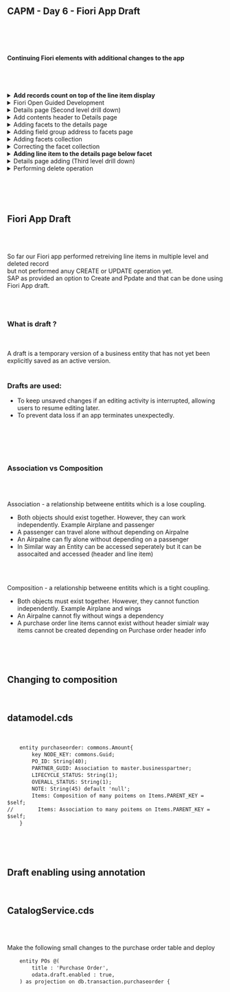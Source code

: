 ## CAPM - Day 6 - Fiori App Draft

</br>
</br>
</br>

#### Continuing Fiori elements with additional changes to the app 

</br>
</br>
</br>

<details>
  <summary> <b> Add records count on top of the line item display </b> </summary>
</br>
</br>
Make the following changes to <b>(annotations.cds)</b> as shown below 
</br>
</br>

``` cds 
],
    HeaderInfo  : {
        $Type : 'UI.HeaderInfoType',
        TypeName : 'Purchase Order',
        TypeNamePlural : 'Purchase Orders',
    },

    }

``` 

</br>
dont forget to add the comma it is the completion of previous block and adding the new block below
</br>
<img src="./files/capmd6-1.png" >
</br>
</br>
</br>
</details>


<details>
  <summary> Fiori Open Guided Development  </summary>
</br>
</br>
    
There is another way to develop Fiori apps <b>(Fiori Open Guided Development)</b>
</br>
</br>
This approach uses firoi development based on XML annotations not CDS annotations 
</br>
you can access it by following steps <b> (Menu--> View--> Command and pallete) </b>
</br>
</br>
<img src="./files/capmd6-2.png" >
</br>
<img src="./files/capmd6-3.png" >
</br>
<img src="./files/capmd6-4.png" >
</br>
<img src="./files/capmd6-5.png" >
</br>
<img src="./files/capmd6-6.png" >
</br>
</br>

when insert snippet is selcted the folowing code gets generated and the file is opened in Fiori application modeler
</br>
<img src="./files/capmd6-7.png" >
</br>
<img src="./files/capmd6-8.png" >
</br>
</br>
</br>
</details>


<details>
  <summary> Details page (Second level drill down)  </summary>
</br>
Now will add page map (detaild page pop in from side) next to existing report - follow the steps 
</br>
Right click purchaseorder app folder and select - show page map - option 
</br>
<img src="./files/capmd6-9.png" >
</br>
</br>

select the setting and go back to the purchase order page and refresh (use cds run / watch) if it is not running 
</br>
<img src="./files/capmd6-10.png" >
</br>
<img src="./files/capmd6-11.png" >
</br>
</br>
</details>


<details>
      <summary> Add contents header to Details page  </summary>
Now will add the details to the details page as shown below
</br>
</br>

make the fcollwing changes to annotations.cds 
</br>
</br>

``` cds 

    HeaderInfo  : {
        $Type : 'UI.HeaderInfoType',
        TypeName : 'Purchase Order',
        TypeNamePlural : 'Purchase Orders',
        Title:{
            Label : 'Purchase Order Id',
            Value : PO_ID
        },
        Description:{
            Label : 'Supplier',
            Value : PARTNER_GUID.COMPANY_NAME
        },
        ImageUrl: 'https://upload.wikimedia.org/wikipedia/commons/thumb/5/59/SAP_2011_logo.svg/2560px-SAP_2011_logo.svg.png' 
    },
``` 

</br>
</br>
<img src="./files/capmd6-12.png" >
</br>
<img src="./files/capmd6-13.png" >
</br>
</br>
</details>


<details>
      <summary> Adding facets to the details page  </summary>
</br>
</br>
make the following changes to annotations.cds 
</br>
</br>

```cds

    HeaderInfo  : {
        $Type : 'UI.HeaderInfoType',
        TypeName : 'Purchase Order',
        TypeNamePlural : 'Purchase Orders',
        Title:{
            Label : 'Purchase Order Id',
            Value : PO_ID
        },
        Description:{
            Label : 'Supplier',
            Value : PARTNER_GUID.COMPANY_NAME
        },
        ImageUrl: 'https://upload.wikimedia.org/wikipedia/commons/thumb/5/59/SAP_2011_logo.svg/2560px-SAP_2011_logo.svg.png' 
    },
Facets  : [{
    $Type: 'UI.ReferenceFacet',
    Label: 'More Details',
    Target: ![@UI.FieldGroup#DanteFields]
}
    
],

FieldGroup#DanteFields  : {
    $Type : 'UI.FieldGroupType',
    Data:[
        {
            $Type: 'UI.DataField',
            Value:PO_ID
        },
        {
            $Type: 'UI.DataField',
            Value:PARTNER_GUID.NODE_KEY
        },
        {
            $Type: 'UI.DataField',
            Value:PARTNER_GUID.BP_ID
        },        
        {
            $Type: 'UI.DataField',
            Value:PARTNER_GUID.COMPANY_NAME 
        },
        {
            $Type: 'UI.DataField',
            Value:GROSS_AMOUNT
        },
        {
            $Type: 'UI.DataField',
            Value:NET_AMOUNT
        },
                {
            $Type: 'UI.DataField',
            Value:TAX_AMOUNT
        },
        {
            $Type: 'UI.DataField',
            Value:CURRENCY_code
        },
        {
            $Type: 'UI.DataField',
            Value:LIFECYCLE_STATUS
        }
                                
    ]
}

    }

);


```

</br>
</br>
<img src="./files/capmd6-14.png" >
</br>
<img src="./files/capmd6-15.png" >
</br>
</br>
</details>


<details>
      <summary> Adding field group address to facets page  </summary>
</br>
</br>
Now will add additional data to the details page as shown below (add the facet details address) 
</br>
</br>

``` cds 
Facets  : [{
    $Type: 'UI.ReferenceFacet',
    Label: 'More Details',
    Target: ![@UI.FieldGroup#DanteFields]
},
{
    $Type: 'UI.ReferenceFacet',
    Label: 'Address Details',
    Target: ![@UI.FieldGroup#AddressFields]
}
    
],


FieldGroup#AddressFields  : {
    $Type : 'UI.FieldGroupType',
    Data:[
        {
            $Type: 'UI.DataField',
            Value:PARTNER_GUID.ADDRESS_GUID.COUNTRY
        },
        {
            $Type: 'UI.DataField',
            Value:PARTNER_GUID.ADDRESS_GUID.STREET
        },
        {
            $Type: 'UI.DataField',
            Value:PARTNER_GUID.ADDRESS_GUID.CITY
        }

    ]
                          
},

FieldGroup#DanteFields  : {
    $Type : 'UI.FieldGroupType',
    Data:[
        {
            $Type: 'UI.DataField',
            Value:PO_ID
        },
        {
            $Type: 'UI.DataField',
            Value:PARTNER_GUID.NODE_KEY
        },
        {
            $Type: 'UI.DataField',
            Value:PARTNER_GUID.BP_ID
        },        
        {
            $Type: 'UI.DataField',
            Value:PARTNER_GUID.COMPANY_NAME 
        },
        {
            $Type: 'UI.DataField',
            Value:GROSS_AMOUNT
        },
        {
            $Type: 'UI.DataField',
            Value:NET_AMOUNT
        },
                {
            $Type: 'UI.DataField',
            Value:TAX_AMOUNT
        },
        {
            $Type: 'UI.DataField',
            Value:CURRENCY_code
        },
        {
            $Type: 'UI.DataField',
            Value:LIFECYCLE_STATUS
        }
                                
    ]
}
    }

);


```

</br>
<img src="./files/capmd6-16.png" >
</br>
<img src="./files/capmd6-17.png" >
</br>
</br>
</details>

<details>
      <summary> Adding facets collection  </summary>
</br>
</br>
Now if i want to combine two different blocks in same section need to define (Collection facets) as shown below
</br>
</br>

```cds 
Facets                   : [{
        $Type : 'UI.CollectionFacet',
        Facets: [
            {
                $Type : 'UI.ReferenceFacet',
                Label : 'More Details',
                Target: ![@UI.FieldGroup#DanteFields]
            },
            {
                $Type : 'UI.ReferenceFacet',
                Label : 'Address Details',
                Target: ![@UI.FieldGroup#AddressFields]
            },
        ],
    },
    
],
```

</br>
</br>
<img src="./files/capmd6-18.png" >
</br>
</br>
</details>


<details>
      <summary> Correcting the facet collection   </summary>
</br>
</br>
    
Now more details group look not fitting aesthetics so correcting the facet section breaking it to 3 groups as shown below 
</br>
</br>

```cds

Facets                   : [{
        $Type : 'UI.CollectionFacet',
        Facets: [
            {
                $Type : 'UI.ReferenceFacet',
                Label : 'More Details',
                Target: ![@UI.FieldGroup#DanteFields]
            },
            {
                $Type : 'UI.ReferenceFacet',
                Label : 'Address Details',
                Target: ![@UI.FieldGroup#AddressFields]
            },
                        {
                $Type : 'UI.ReferenceFacet',
                Label : 'Amount Details',
                Target: ![@UI.FieldGroup#AmountFields]
            },
        ],
    },
    
],


FieldGroup#AddressFields  : {
    $Type : 'UI.FieldGroupType',
    Data:[
        {
            $Type: 'UI.DataField',
            Value:PARTNER_GUID.ADDRESS_GUID.COUNTRY
        },
        {
            $Type: 'UI.DataField',
            Value:PARTNER_GUID.ADDRESS_GUID.STREET
        },
        {
            $Type: 'UI.DataField',
            Value:PARTNER_GUID.ADDRESS_GUID.CITY
        }

    ]
                          
},


FieldGroup#AmountFields  : {
    $Type : 'UI.FieldGroupType',
    Data:[
        {
            $Type: 'UI.DataField',
            Value:GROSS_AMOUNT
        },
        {
            $Type: 'UI.DataField',
            Value:NET_AMOUNT
        },
                {
            $Type: 'UI.DataField',
            Value:TAX_AMOUNT
        },
        {
            $Type: 'UI.DataField',
            Value:CURRENCY_code
        },

    ]
                          
},

FieldGroup#DanteFields  : {
    $Type : 'UI.FieldGroupType',
    Data:[
        {
            $Type: 'UI.DataField',
            Value:PO_ID
        },
        {
            $Type: 'UI.DataField',
            Value:PARTNER_GUID.NODE_KEY
        },
        {
            $Type: 'UI.DataField',
            Value:PARTNER_GUID.BP_ID
        },        
        {
            $Type: 'UI.DataField',
            Value:PARTNER_GUID.COMPANY_NAME 
        },
        {
            $Type: 'UI.DataField',
            Value:LIFECYCLE_STATUS
        }
                                
    ]
}

```

</br>
</br>
<img src="./files/capmd6-19.png" >
</br>
</br>
</details>


<details>
  <summary> <b> Adding line item to the details page below facet </b> </summary>
</br>
</br>

We added UI proerpties so far to purchase order section we should add seperate bloc kfor purchase order line items as shown below
</br>
</br>

add the following block of code below at the end of the file - a new section for purchase order line items
</br>
</br>

```cds
annotate CatalogService.PurchseOrderItems with @(

UI: {LineItem: [
    {
        $Type: 'UI.DataField',
        Value: PO_ITEM_POS
    },
    {
        $Type: 'UI.DataField',
        Value: PRODUCT_GUID_NODE_KEY,
    },
    // {
    //     $Type: 'UI.DataField',
    //     Value: PRODUCT_GUID.ProductId,
    // },

    {
        $Type: 'UI.DataField',
        Value: GROSS_AMOUNT,
    },
    {
        $Type: 'UI.DataField',
        Value: NET_AMOUNT,
    },
    {
        $Type: 'UI.DataField',
        Value: TAX_AMOUNT,
    },
    {
        $Type: 'UI.DataField',
        Value: CURRENCY_code,
    },

], }

);


```

</br>
</br>

add the following block of code below facet section as instructed in the image
</br>
</br>

``` cds
        {
            $Type : 'UI.ReferenceFacet',
            Label : 'Line Items',
            Target: Items.![@UI.LineItem]
        },
```

</br>
<img src="./files/capmd6-20.png" >
</br>
</br>
<img src="./files/capmd6-21.png" >
</br>
</br>
</br>


also a small change in CatalogService.cds file as mentioned below 
</br>
- comment the line (entity CProductValuesView)
- add the line entity ProductSet
</br>
</br>

```cds

 entity ProductSet as projection on db.master.product; 
    //entity CProductValuesView as projection on cds.CDSViews.CProductValuesView;

```
</br>
</br>
</details>

<details>
  <summary> Details page adding (Third level drill down)  </summary>
</br>
</br>

```cds

// Purchase order item entity

annotate CatalogService.PurchseOrderItems with @(

UI: {
        LineItem: [
            {
                $Type: 'UI.DataField',
                Value: PO_ITEM_POS
            },
            {
                $Type: 'UI.DataField',
                Value: PRODUCT_GUID_NODE_KEY,
            },
            // {
            //     $Type: 'UI.DataField',
            //     Value: PRODUCT_GUID.ProductId,
            // },

            {
                $Type: 'UI.DataField',
                Value: GROSS_AMOUNT,
            },
            {
                $Type: 'UI.DataField',
                Value: NET_AMOUNT,
            },
            {
                $Type: 'UI.DataField',
                Value: TAX_AMOUNT,
            },
            {
                $Type: 'UI.DataField',
                Value: CURRENCY_code,
            },
        ], 
        HeaderInfo  : {
            $Type : 'UI.HeaderInfoType',
            TypeName : 'Item',
            TypeNamePlural : 'Items',
            Title:{
                $Type : 'UI.DataField',
                Value : NODE_KEY,               
            },
            Description:{
                $Type : 'UI.DataField',
                Value : PO_ITEM_POS,               
            },            
        },
        Facets : [
                {
                  $Type : 'UI.ReferenceFacet',
                  Target: '@UI.FieldGroup#LineItemHeader',
                  Label : 'More Info'
                },
                {
                  $Type : 'UI.ReferenceFacet',
                  Target: '@UI.FieldGroup#ProductDetails',
                  Label : 'Product details'
                },                
        ],

FieldGroup #LineItemHeader : {
        $Type: 'UI.FieldGroupType',
        Data : [
            {
                $Type: 'UI.DataField',
                Value: PO_ITEM_POS
            },
            {
                $Type: 'UI.DataField',
                Value: PRODUCT_GUID_NODE_KEY
            },
            {
                $Type: 'UI.DataField',
                Value: GROSS_AMOUNT
            },
            {
                $Type: 'UI.DataField',
                Value: NET_AMOUNT
            },
            {
                $Type: 'UI.DataField',
                Value: TAX_AMOUNT
            },
            {
                $Type: 'UI.DataField',
                Value: CURRENCY_code
            }                                                            
            
        ],
    },

FieldGroup #ProductDetails: {
        $Type: 'UI.FieldGroupType',
        Data : [
            {
                $Type: 'UI.DataField',
                Value: PRODUCT_GUID.PRODUCT_ID
            },
            {
                $Type: 'UI.DataField',
                Value: PRODUCT_GUID.Description
            },
            {
                $Type: 'UI.DataField',
                Value: PRODUCT_GUID.TYPE_CODE
            },
            {
                $Type: 'UI.DataField',
                Value: PRODUCT_GUID.CATEGORY
            },
            {
                $Type: 'UI.DataField',
                Value: PRODUCT_GUID.SUPPLIER_GUID.COMPANY_NAME
            },
            {
                $Type: 'UI.DataField',
                Value: PRODUCT_GUID.TAX_TARIF_CODE
            }    
        ],
    },    

    }

);


```

</br>
</br>
<img src="./files/capmd6-22.png" >
</br>
</br>
</br>
</details>


<details>
<summary> Performing delete operation </summary>
</br>
</br>
delete operation is available by default on the page app allows us to delete the records as shown below 
</br>
</br>
<img src="./files/capmd6-23.png" >
<img src="./files/capmd6-24.png" >
<img src="./files/capmd6-25.png" >
</br>
</br>
</br>
</details>

</br>
</br>
</br>
</br>


## Fiori App Draft

</br>
</br>

So far our Fiori app performed retreiving line items in multiple level and deleted record 
</br>  but not performed anuy CREATE or UPDATE operation yet.
</br>  SAP as provided an option to Create and Ppdate and that can be done using Fiori App draft.

</br>
</br>

### What is draft ? 
</br>
</br>
A draft is a temporary version of a business entity that has not yet been explicitly saved as an active version.
</br>
</br>

### Drafts are used:
- To keep unsaved changes if an editing activity is interrupted, allowing users to resume editing later.
- To prevent data loss if an app terminates unexpectedly.
</br>
</br>
</br>
</br>

### Association vs Composition 
</br>
</br>

Association - a relationship betweene entitits which is a lose coupling. 
- Both objects should exist together. However, they can work independently. Example Airplane and passenger
- A passenger can travel alone without depending on Airpalne 
- An Airpalne can fly alone without depending on a passenger 
- In Similar way an Entity can be accessed seperately but it can be assocaited and accessed (header and line item) 

</br>
</br>

Composition - a relationship betweene entitits which is a tight coupling. 
- Both objects must exist together. However, they cannot function independently. Example Airplane and wings
- An Airpalne cannot fly without wings a dependency
- A purchase order line items cannot exist without header simialr way items cannot be created depending on Purchase order header info

</br>
</br>
</br>

## Changing to composition
</br>

## datamodel.cds
</br>

```cds
    entity purchaseorder: commons.Amount{
        key NODE_KEY: commons.Guid;
        PO_ID: String(40);
        PARTNER_GUID: Association to master.businesspartner;
        LIFECYCLE_STATUS: String(1);
        OVERALL_STATUS: String(1);
        NOTE: String(45) default 'null';
        Items: Composition of many poitems on Items.PARENT_KEY = $self;
//        Items: Association to many poitems on Items.PARENT_KEY = $self;
    }
```


</br>
</br>
</br>

## Draft enabling using annotation
</br>

## CatalogService.cds
</br>
</br>

Make the following small changes to the purchase order table and deploy
</br>

```cds
    entity POs @(
        title : 'Purchase Order',
        odata.draft.enabled : true,    
    ) as projection on db.transaction.purchaseorder {
```

</br>
</br>
</br>

</br>
</br>
</br>
</br>
</br>
</br>
</br>
</br>
</br>


</br>
</br>
</br>
</br>
</br>
</br>
</br>
</br>
</br>
</br>
</br>
</br>
</br>
</br>
</br>
</br>
</br>

<!--
<details>
  <summary> <b> REFERENCE sample for drill down </b> </summary>
</br>
</br>

</br>
</br>
</details>
-->


